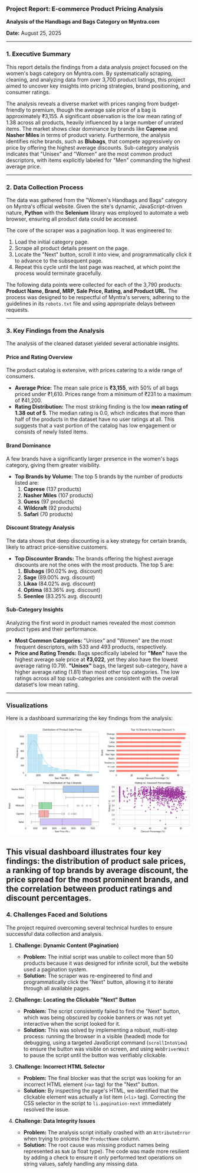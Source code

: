 ### **Project Report: E-commerce Product Pricing Analysis**

**Analysis of the Handbags and Bags Category on Myntra.com**

**Date:** August 25, 2025

---
### **1. Executive Summary**
This report details the findings from a data analysis project focused on the women's bags category on Myntra.com. By systematically scraping, cleaning, and analyzing data from over 3,700 product listings, this project aimed to uncover key insights into pricing strategies, brand positioning, and consumer ratings.

The analysis reveals a diverse market with prices ranging from budget-friendly to premium, though the average sale price of a bag is approximately ₹3,155. A significant observation is the low mean rating of 1.38 across all products, heavily influenced by a large number of unrated items. The market shows clear dominance by brands like **Caprese** and **Nasher Miles** in terms of product variety. Furthermore, the analysis identifies niche brands, such as **Blubags**, that compete aggressively on price by offering the highest average discounts. Sub-category analysis indicates that "Unisex" and "Women" are the most common product descriptors, with items explicitly labeled for "Men" commanding the highest average price.

---
### **2. Data Collection Process**

The data was gathered from the "Women's Handbags and Bags" category on Myntra's official website. Given the site's dynamic, JavaScript-driven nature, **Python** with the **Selenium** library was employed to automate a web browser, ensuring all product data could be accessed.

The core of the scraper was a pagination loop. It was engineered to:
1.  Load the initial category page.
2.  Scrape all product details present on the page.
3.  Locate the "Next" button, scroll it into view, and programmatically click it to advance to the subsequent page.
4.  Repeat this cycle until the last page was reached, at which point the process would terminate gracefully.

The following data points were collected for each of the 3,790 products: **Product Name, Brand, MRP, Sale Price, Rating, and Product URL**. The process was designed to be respectful of Myntra's servers, adhering to the guidelines in its `robots.txt` file and using appropriate delays between requests.

---
### **3. Key Findings from the Analysis**

The analysis of the cleaned dataset yielded several actionable insights.

#### **Price and Rating Overview**
The product catalog is extensive, with prices catering to a wide range of consumers.
* **Average Price:** The mean sale price is **₹3,155**, with 50% of all bags priced under ₹1,610. Prices range from a minimum of ₹231 to a maximum of ₹41,200.
* **Rating Distribution:** The most striking finding is the low **mean rating of 1.38 out of 5**. The median rating is 0.0, which indicates that more than half of the products in the dataset have no user ratings at all. This suggests that a vast portion of the catalog has low engagement or consists of newly listed items.

#### **Brand Dominance**
A few brands have a significantly larger presence in the women's bags category, giving them greater visibility.
* **Top Brands by Volume:** The top 5 brands by the number of products listed are:
    1.  **Caprese** (137 products)
    2.  **Nasher Miles** (107 products)
    3.  **Guess** (97 products)
    4.  **Wildcraft** (92 products)
    5.  **Safari** (70 products)


#### **Discount Strategy Analysis**
The data shows that deep discounting is a key strategy for certain brands, likely to attract price-sensitive customers.
* **Top Discounter Brands:** The brands offering the highest average discounts are not the ones with the most products. The top 5 are:
    1.  **Blubags** (90.02% avg. discount)
    2.  **Sage** (89.00% avg. discount)
    3.  **Likaa** (84.02% avg. discount)
    4.  **Optima** (83.36% avg. discount)
    5.  **Seenlee** (83.25% avg. discount)

#### **Sub-Category Insights**
Analyzing the first word in product names revealed the most common product types and their performance.
* **Most Common Categories:** "Unisex" and "Women" are the most frequent descriptors, with 533 and 493 products, respectively.
* **Price and Rating Trends:** Bags specifically labeled for **"Men"** have the highest average sale price at **₹3,022**, yet they also have the lowest average rating (0.79). **"Unisex"** bags, the largest sub-category, have a higher average rating (1.81) than most other top categories. The low ratings across all top sub-categories are consistent with the overall dataset's low mean rating.

---
### Visualizations

Here is a dashboard summarizing the key findings from the analysis:

![Analysis Visualizations](myntra_analysis_visuals.png)

This visual dashboard illustrates four key findings: the distribution of product sale prices, a ranking of top brands by average discount, the price spread for the most prominent brands, and the correlation between product ratings and discount percentages.
---

### **4. Challenges Faced and Solutions**

The project required overcoming several technical hurdles to ensure successful data collection and analysis.

1.  **Challenge: Dynamic Content (Pagination)**
    * **Problem:** The initial script was unable to collect more than 50 products because it was designed for infinite scroll, but the website used a pagination system.
    * **Solution:** The scraper was re-engineered to find and programmatically click the "Next" button, allowing it to iterate through all available pages.

2.  **Challenge: Locating the Clickable "Next" Button**
    * **Problem:** The script consistently failed to find the "Next" button, which was being obscured by cookie banners or was not yet interactive when the script looked for it.
    * **Solution:** This was solved by implementing a robust, multi-step process: running the browser in a visible (headed) mode for debugging, using a targeted JavaScript command (`scrollIntoView`) to ensure the button was visible on screen, and using `WebDriverWait` to pause the script until the button was verifiably clickable.

3.  **Challenge: Incorrect HTML Selector**
    * **Problem:** The final blocker was that the script was looking for an incorrect HTML element (`<a>` tag) for the "Next" button.
    * **Solution:** By inspecting the page's HTML, we identified that the clickable element was actually a list item (`<li>` tag). Correcting the CSS selector in the script to `li.pagination-next` immediately resolved the issue.

4.  **Challenge: Data Integrity Issues**
    * **Problem:** The analysis script initially crashed with an `AttributeError` when trying to process the `ProductName` column.
    * **Solution:** The root cause was missing product names being represented as `NaN` (a float type). The code was made more resilient by adding a check to ensure it only performed text operations on string values, safely handling any missing data.
